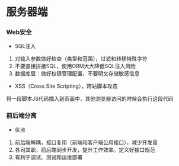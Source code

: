 # 服务器端


### Web安全

* SQL注入

1. 对输入参数做好检查（类型和范围），过滤和转移特殊字符
2. 不要直接拼接SQL，使用ORM大大降低SQL注入风险
3. 数据库层：做好权限管理配置，不要明文存储敏感信息

* XSS（Cross Site Scripting），跨站脚本攻击

将一段脚本JS代码插入到页面中，其他浏览器访问的时候会执行这段代码


### 前后端分离

* 优点

1. 前后端解耦，接口复用（前端和客户端公用接口），减少开发量
2. 各司其职，前后端同步开发，提升工作效率。定义好接口规范
3. 有利于调试、测试和运维部署
